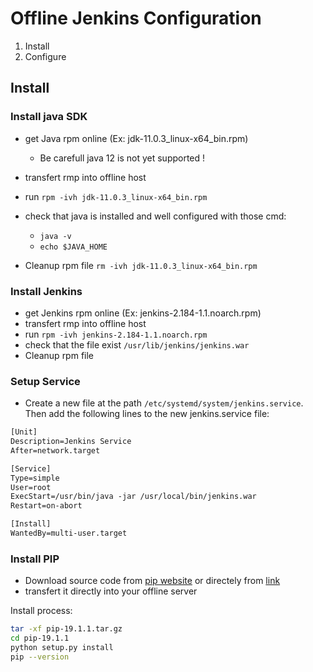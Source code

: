 # Offline Jenkins Configuration

1) Install
2) Configure

## Install

### Install java SDK

- get Java rpm online (Ex: jdk-11.0.3_linux-x64_bin.rpm)
  - Be carefull java 12 is not yet supported !
- transfert rmp into offline host
- run `rpm -ivh jdk-11.0.3_linux-x64_bin.rpm`
- check that java is installed and well configured with those cmd:
  - `java -v`
  - `echo $JAVA_HOME`

- Cleanup rpm file `rm -ivh jdk-11.0.3_linux-x64_bin.rpm`

### Install Jenkins

- get Jenkins rpm online (Ex: jenkins-2.184-1.1.noarch.rpm)
- transfert rmp into offline host
- run `rpm -ivh jenkins-2.184-1.1.noarch.rpm`
- check that the file exist `/usr/lib/jenkins/jenkins.war`
- Cleanup rpm file

### Setup Service

- Create a new file at the path `/etc/systemd/system/jenkins.service`. Then add the following lines to the new jenkins.service file:

``` txt
[Unit]
Description=Jenkins Service
After=network.target

[Service]
Type=simple
User=root
ExecStart=/usr/bin/java -jar /usr/local/bin/jenkins.war
Restart=on-abort

[Install]
WantedBy=multi-user.target
```

### Install PIP

- Download source code from [pip website](https://pypi.org/project/pip/#files) or directely from [link ](https://files.pythonhosted.org/packages/93/ab/f86b61bef7ab14909bd7ec3cd2178feb0a1c86d451bc9bccd5a1aedcde5f/pip-19.1.1.tar.gz)
- transfert it directly into your offline server

Install process:

``` bash
tar -xf pip-19.1.1.tar.gz
cd pip-19.1.1
python setup.py install
pip --version
```
